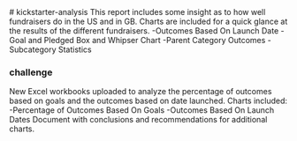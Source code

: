 <Edit new file>
# kickstarter-analysis
This report includes some insight as to how well fundraisers do in the US and in GB.
Charts are included for a quick glance at the results of the different fundraisers.
-Outcomes Based On Launch Date
-Goal and Pledged Box and Whipser Chart
-Parent Category Outcomes
-Subcategory Statistics
 
 ### challenge
New Excel workbooks uploaded to analyze the percentage of outcomes based on goals and the outcomes based on date launched.
Charts included:
-Percentage of Outcomes Based On Goals
-Outcomes Based On Launch Dates
Document with conclusions and recommendations for additional charts.
